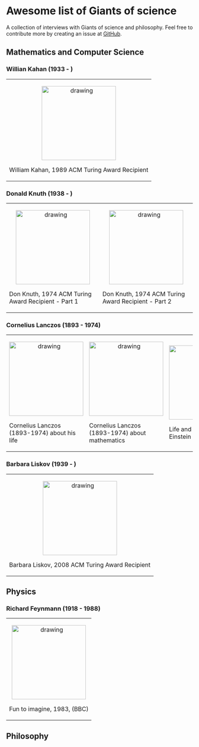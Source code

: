 # Awesome list of Giants of science

A collection of interviews with Giants of science and philosophy.
Feel free to contribute more by creating an issue at [GitHub](https://github.com/michalhabera/shouldersofgiants/issues).

## Mathematics and Computer Science

### Willian Kahan (1933 - )

<table border="0">
    <tr>
        <td>
            <p style="text-align: center;">
            <a href="http://www.youtube.com/watch?v=smrs6FfnCzs" target="_blank" rel="noopener noreferrer">
                <img src="http://img.youtube.com/vi/smrs6FfnCzs/0.jpg" alt="drawing" width="200"/>
            </a>
            <p>William Kahan, 1989 ACM Turing Award Recipient</p>
            </p>
        </td>
    </tr>
</table>

### Donald Knuth (1938 - )

<table border="0">
    <tr>
        <td>
            <p style="text-align: center;">
            <a href="http://www.youtube.com/watch?v=vUJ01nRE7r0" target="_blank" rel="noopener noreferrer">
                <img src="http://img.youtube.com/vi/vUJ01nRE7r0/0.jpg" alt="drawing" width="200"/>
            </a>
            <p>Don Knuth, 1974 ACM Turing Award Recipient - Part 1</p>
            </p>
        </td>
        <td>
            <p style="text-align: center;">
            <a href="http://www.youtube.com/watch?v=6msRtLtfzeA" target="_blank" rel="noopener noreferrer">
                <img src="http://img.youtube.com/vi/6msRtLtfzeA/0.jpg" alt="drawing" width="200"/>
            </a>
            <p>Don Knuth, 1974 ACM Turing Award Recipient - Part 2</p>
            </p>
        </td>
    </tr>
</table>

### Cornelius Lanczos (1893 - 1974)

<table border="0">
    <tr>
        <td>
            <p style="text-align: center;">
                <a href="http://www.youtube.com/watch?v=PO6xtSxB5Vg" target="_blank" rel="noopener noreferrer">
                    <img src="http://img.youtube.com/vi/PO6xtSxB5Vg/0.jpg" alt="drawing" width="200"/>
                </a>
                <p>Cornelius Lanczos (1893-1974) about his life</p>
            </p>
        </td>
        <td>
            <p style="text-align: center;">
            <a href="http://www.youtube.com/watch?v=avSHHi9QCjA" target="_blank" rel="noopener noreferrer">
                <img src="http://img.youtube.com/vi/avSHHi9QCjA/0.jpg" alt="drawing" width="200"/>
            </a>
            <p>Cornelius Lanczos (1893-1974) about mathematics</p>
            </p>
        </td>
        <td>
            <p style="text-align: center;">
            <a href="http://www.youtube.com/watch?v=Akf-aF06h5A" target="_blank" rel="noopener noreferrer">
                <img src="http://img.youtube.com/vi/Akf-aF06h5A/0.jpg" alt="drawing" width="200"/>
            </a>
            <p>Life and work of Albert Einstein (1879-1955)</p>
            </p>
        </td>
    </tr>
</table>

### Barbara Liskov (1939 - )

<table border="0">
    <tr>
        <td>
            <p style="text-align: center;">
            <a href="http://www.youtube.com/watch?v=O6By99JW_V8" target="_blank" rel="noopener noreferrer">
                <img src="http://img.youtube.com/vi/O6By99JW_V8/0.jpg" alt="drawing" width="200"/>
            </a>
            <p>Barbara Liskov, 2008 ACM Turing Award Recipient</p>
            </p>
        </td>
    </tr>
</table>

## Physics


### Richard Feynmann (1918 - 1988)

<table border="0">
    <tr>
        <td>
            <p style="text-align: center;">
            <a href="http://www.youtube.com/watch?v=P1ww1IXRfTA" target="_blank" rel="noopener noreferrer">
                <img src="http://img.youtube.com/vi/P1ww1IXRfTA/0.jpg" alt="drawing" width="200"/>
            </a>
            <p>Fun to imagine, 1983, (BBC)</p>
            </p>
        </td>
    </tr>
</table>

## Philosophy
